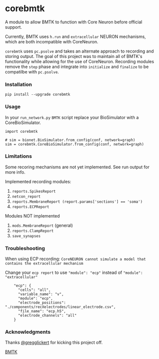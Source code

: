 # corebmtk
A module to allow BMTK to function with Core Neuron before official support.

Currently, BMTK uses `h.run` and `extracellular` NEURON mechanisms, which are both incompatible with CoreNeuron.

`corebmtk` uses `pc.psolve` and takes an alternate approach to recording and storing output. The goal of this project
was to maintain all of BMTK's functionality while allowing for the use of CoreNeuron. 
Recording modules remove the `step` phase and integrate into `initialize` and `finalize` to be compatilbe with `pc.psolve`.

### Installation

```
pip install --upgrade corebmtk
```

### Usage

In your `run_network.py` `BMTK` script replace your BioSimulator with a CoreBioSimulator.

```
import corebmtk

# sim = bionet.BioSimulator.from_config(conf, network=graph)
sim = corebmtk.CoreBioSimulator.from_config(conf, network=graph)
```

### Limitations

Some recoring mechanisms are not yet implemented. See run output for more info.

Implemented recording modules:

1. `reports.SpikesReport`
1. `netcon_report`
1. `reports.MembraneReport (report.params['sections'] == 'soma')`
1. `reports.ECPReport`

Modules NOT implemented

1. `mods.MembraneReport` (general)
1. `reports.ClampReport`
1. `save_synapses`

### Troubleshooting

When using ECP recording: 
```CoreNEURON cannot simulate a model that contains the extracellular mechanism```

Change your `ecp report` to use `"module": "ecp"` instead of `"module": "extracellular"`

```
    "ecp": {
      "cells": "all",
      "variable_name": "v",
      "module": "ecp",
      "electrode_positions": "./components/recXelectrodes/linear_electrode.csv",
      "file_name": "ecp.h5",
      "electrode_channels": "all"
    }
```

### Acknowledgments

Thanks [@gregglickert](https://github.com/gregglickert) for kicking this project off.

[BMTK](https://github.com/AllenInstitute/bmtk/)
